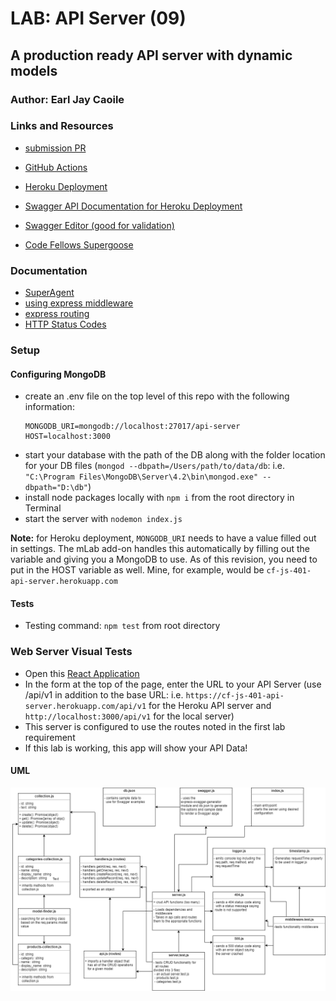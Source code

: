 # LAB: API Server (09)

## A production ready API server with dynamic models

### Author: Earl Jay Caoile

### Links and Resources

- [submission PR](https://github.com/earljay-caoile-401-advanced-javascript/api-server/pull/3)
- [GitHub Actions](https://github.com/earljay-caoile-401-advanced-javascript/api-server/actions)
- [Heroku Deployment](https://cf-js-401-api-server.herokuapp.com/)
- [Swagger API Documentation for Heroku Deployment](https://cf-js-401-api-server.herokuapp.com/api-docs)

- [Swagger Editor (good for validation)](https://editor.swagger.io/)
- [Code Fellows Supergoose](https://www.npmjs.com/package/@code-fellows/supergoose)

### Documentation

- [SuperAgent](https://visionmedia.github.io/superagent/)
- [using express middleware](https://expressjs.com/en/guide/using-middleware.html)
- [express routing](https://expressjs.com/en/guide/routing.html)
- [HTTP Status Codes](https://www.restapitutorial.com/httpstatuscodes.html)

### Setup

#### Configuring MongoDB

- create an .env file on the top level of this repo with the following information:
  ``` 
  MONGODB_URI=mongodb://localhost:27017/api-server
  HOST=localhost:3000
  ```
- start your database with the path of the DB along with the folder location for your DB files (`mongod --dbpath=/Users/path/to/data/db`: i.e. `"C:\Program Files\MongoDB\Server\4.2\bin\mongod.exe" --dbpath="D:\db"`)
- install node packages locally with `npm i` from the root directory in Terminal
- start the server with `nodemon index.js`

**Note:** for Heroku deployment, `MONGODB_URI` needs to have a value filled out in settings. The mLab add-on handles this automatically by filling out the variable and giving you a MongoDB to use.
As of this revision, you need to put in the HOST variable as well. Mine, for example, would be `cf-js-401-api-server.herokuapp.com`

#### Tests

- Testing command: `npm test` from root directory

### Web Server Visual Tests

- Open this [React Application](https://w638oyk7o8.csb.app/)
- In the form at the top of the page, enter the URL to your API Server (use /api/v1 in addition to the base URL: i.e. `https://cf-js-401-api-server.herokuapp.com/api/v1` for the Heroku API server and `http://localhost:3000/api/v1` for the local server)
- This server is configured to use the routes noted in the first lab requirement
- If this lab is working, this app will show your API Data!


#### UML

![UML Image](lab-09-uml.png "uml diagram")
